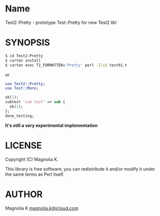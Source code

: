 # Name

Test2::Pretty - prototype Test::Pretty for new Test2 lib!

# SYNOPSIS

```sh
$ cd Test2-Pretty
$ carton install
$ carton exec T2_FORMATTER='Pretty' perl -Ilib test01.t
```

or

```perl
use Test2::Pretty;
use Test::More;

ok(1);
subtest 'sub test' => sub {
  ok(1);
};
done_testing;
```

**It's still a very experimental implementation**

# LICENSE

Copyright (C) Magnolia K.

This library is free software; you can redistribute it and/or modify
it under the same terms as Perl itself.

# AUTHOR

Magnolia K <magnolia.k@icloud.com>
